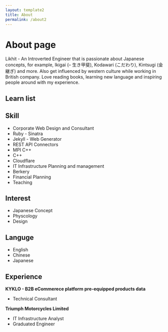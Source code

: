 ```yaml
---
layout: template2
title: About
permalink: /about2
---
```

# About page

<div class="row">
	<div class="col-12 col-lg-8">
		<p class="text-justify">Likhit - An Introverted Engineer that is passionate about Japanese concepts, for example, Ikigai (– 生き甲斐), Kodawari (こだわり), Kintsugi (金継ぎ) and more. Also get influenced by western culture while working in British company. Love reading books, learning new language and inspiring people around with my experience.</p>
	</div>
	<div class="col-12">
		<h2>Learn list</h2>
	</div>
	<div class="col-12">
		<h2>Skill</h2>
		<ul>
			<li>Corporate Web Design and Consultant</li>
			<li>Ruby - Sinatra</li>
			<li>Jekyll - Web Generator</li>
			<li>REST API Connectors </li>
			<li>MPI C++</li>
			<li>C++</li>
			<li>Cloudflare</li>
			<li>IT Infrastructure Planning and management	</li>
			<li>Berkery</li>
			<li>Financial Planning</li>
			<li>Teaching</li>
		</ul>
	</div>
	<div class="col-12">
		<h2>Interest</h2>
		<ul>
			<li>Japanese Concept</li>
			<li>Physcology</li>
			<li>Design</li>
		</ul>
	</div>
	<div class="col-12">
		<h2>Languge</h2>
		<ul>
			<li>English</li>
			<li>Chinese</li>
			<li>Japanese</li>
		</ul>
	</div>
	<div class="col-12">
		<h2>Experience</h2>
		<strong>KYKLO - B2B eCommerece platform pre-equipped products data</strong>
		<ul>
			<li>Technical Consultant</li>
		</ul>
		<strong>Triumph Motorcycles Limited</strong>
		<ul>
			<li>IT Infrastructure Analyst</li>
			<li>Graduated Engineer</li>
		</ul>
	</div>
</div>